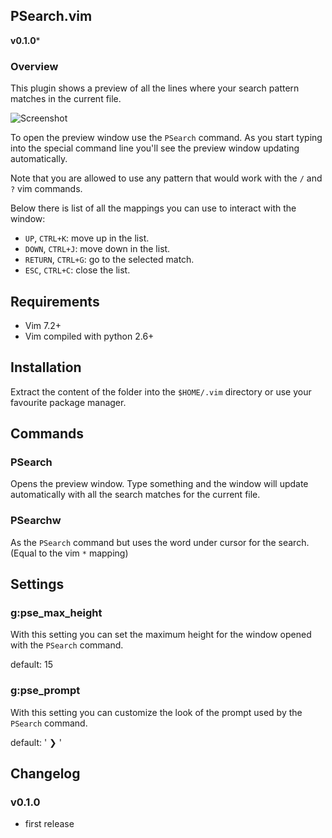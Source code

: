 ## PSearch.vim

**v0.1.0***


### Overview

This plugin shows a preview of all the lines where your search
pattern matches in the current file. 

![Screenshot](/extra/screenshot.png "A view of the plugin at work")  

To open the preview window use the `PSearch` command. As you start typing into
the special command line you'll see the preview window updating automatically.

Note that you are allowed to use any pattern that would work with the `/` and
`?` vim commands.

Below there is list of all the mappings you can use to interact with the window:

* `UP`, `CTRL+K`: move up in the list.
* `DOWN`, `CTRL+J`: move down in the list.
* `RETURN`, `CTRL+G`: go to the selected match.
* `ESC`, `CTRL+C`: close the list.
                              


## Requirements

* Vim 7.2+
* Vim compiled with python 2.6+


## Installation

Extract the content of the folder into the `$HOME/.vim` directory or use your favourite
package manager.



## Commands

### PSearch

Opens the preview window. Type something and the window will update
automatically with all the search matches for the current file.

### PSearchw

As the `PSearch` command but uses the word under cursor for the search.
(Equal to the vim `*` mapping)


## Settings

### g:pse_max_height

With this setting you can set the maximum height for the window opened with 
the `PSearch` command.

default: 15


### g:pse_prompt

With this setting you can customize the look of the prompt used by the
`PSearch` command.

default: ' ❯ '


## Changelog

### v0.1.0

* first release
